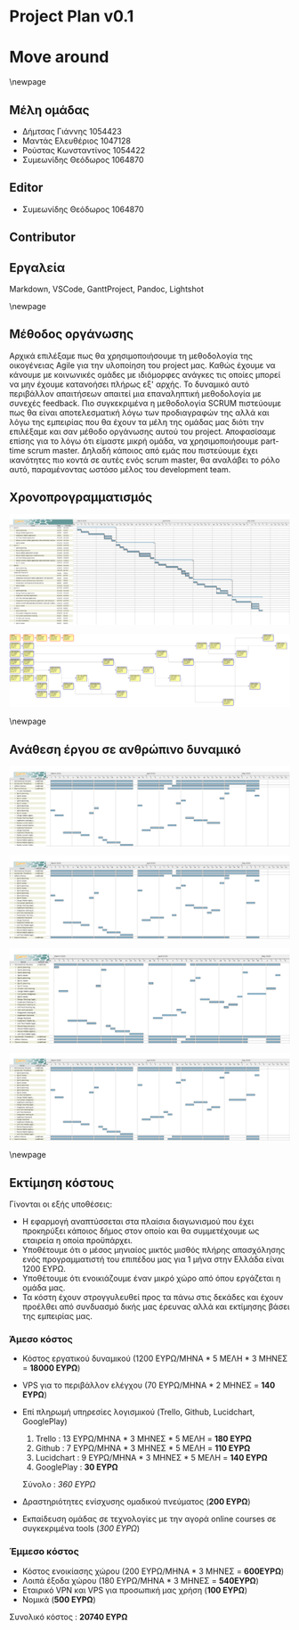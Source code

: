 # Project Plan v0.1
# Move around

\newpage

## Μέλη ομάδας
* Δήμτσας Γιάννης 1054423
* Μαντάς Ελευθέριος 1047128
* Ρούστας Κωνσταντίνος 1054422
* Συμεωνίδης Θεόδωρος 1064870

## Editor
* Συμεωνίδης Θεόδωρος 1064870

## Contributor

## Εργαλεία
Markdown, VSCode, GanttProject, Pandoc, Lightshot

\newpage

## Μέθοδος οργάνωσης
Αρχικά επιλέξαμε πως θα χρησιμοποιήσουμε τη μεθοδολογία της οικογένειας Agile για την υλοποίηση του project μας. Καθώς έχουμε να κάνουμε με κοινωνικές ομάδες με ιδιόμορφες ανάγκες τις οποίες μπορεί να μην έχουμε κατανοήσει πλήρως εξ' αρχής. Το δυναμικό αυτό περιβάλλον απαιτήσεων απαιτεί μια επαναληπτική μεθοδολογία με συνεχές feedback. Πιο συγκεκριμένα η μεθοδολογία SCRUM πιστεύουμε πως θα είναι αποτελεσματική λόγω των προδιαγραφών της αλλά και λόγω της εμπειρίας που θα έχουν τα μέλη της ομάδας μας διότι την επιλέξαμε και σαν μέθοδο οργάνωσης αυτού του project.
Αποφασίσαμε επίσης για το λόγω ότι είμαστε μικρή ομάδα, να χρησιμοποιήσουμε part-time scrum master. Δηλαδή κάποιος από εμάς που πιστεύουμε έχει ικανότητες πιο κοντά σε αυτές ενός scrum master, θα αναλάβει το ρόλο αυτό, παραμένοντας ωστόσο μέλος του development team.

## Χρονοπρογραμματισμός

![Gantt chart](images/Project-plan-Gantt-chart.png)

![Pert chart](images/Project-plan-Pert-chart.png)

\newpage

## Ανάθεση έργου σε ανθρώπινο δυναμικό
![Δήμτσας Γιάννης](images/Project-plan-user-4.png)

![Μαντάς Ελευθέριος](images/Project-plan-user-3.png)

![Ρούστας Κωνσταντίνος](images/Project-plan-user-1.png)

![Συμεωνίδης Θεόδωρος](images/Project-plan-user-2.png)

\newpage

## Εκτίμηση κόστους
Γίνονται οι εξής υποθέσεις:
* Η εφαρμογή αναπτύσσεται στα πλαίσια διαγωνισμού που έχει προκηρύξει κάποιος δήμος στον οποίο και θα συμμετέχουμε ως εταιρεία η οποία προϋπάρχει.
* Υποθέτουμε ότι ο μέσος μηνιαίος μικτός μισθός πλήρης απασχόλησης ενός προγραμματιστή του επιπέδου μας για 1 μήνα στην Ελλάδα είναι 1200 ΕΥΡΩ.
* Υποθέτουμε ότι ενοικιάζουμε έναν μικρό χώρο από όπου εργάζεται η ομάδα μας.
* Τα κόστη έχουν στρογγυλευθεί προς τα πάνω στις δεκάδες και έχουν προέλθει από συνδυασμό δικής μας έρευνας αλλά και εκτίμησης βάσει της εμπειρίας μας.

### Άμεσο κόστος
* Κόστος εργατικού δυναμικού (1200 ΕΥΡΩ/ΜΗΝΑ * 5 ΜΕΛΗ * 3 ΜΗΝΕΣ = **18000 ΕΥΡΩ**)
* VPS για το περιβάλλον ελέγχου (70 ΕΥΡΩ/ΜΗΝΑ * 2 ΜΗΝΕΣ = **140 ΕΥΡΩ**)
* Επί πληρωμή υπηρεσίες λογισμικού (Trello, Github, Lucidchart, GooglePlay)
    1. Trello : 13 ΕΥΡΩ/ΜΗΝΑ * 3 ΜΗΝΕΣ * 5 ΜΕΛΗ = **180 ΕΥΡΩ**
    2. Github : 7 ΕΥΡΩ/ΜΗΝΑ * 3 ΜΗΝΕΣ * 5 ΜΕΛΗ = **110 ΕΥΡΩ**
    3. Lucidchart : 9 ΕΥΡΩ/ΜΗΝΑ * 3 ΜΗΝΕΣ * 5 ΜΕΛΗ = **140 ΕΥΡΩ**
    4. GooglePlay : **30 ΕΥΡΩ**

    Σύνολο : *360 ΕΥΡΩ*
* Δραστηριότητες ενίσχυσης ομαδικού πνεύματος (**200 ΕΥΡΩ**)
* Εκπαίδευση ομάδας σε τεχνολογίες με την αγορά online courses σε συγκεκριμένα tools (*300 ΕΥΡΩ*)

### Έμμεσο κόστος
* Κόστος ενοικίασης χώρου (200 ΕΥΡΩ/ΜΗΝΑ * 3 ΜΗΝΕΣ = **600ΕΥΡΩ**)
* Λοιπά έξοδα χώρου (180 ΕΥΡΩ/ΜΗΝΑ * 3 ΜΗΝΕΣ = **540ΕΥΡΩ**)
* Εταιρικό VPN και VPS για προσωπική μας χρήση (**100 ΕΥΡΩ**)
* Νομικά (**500 ΕΥΡΩ**)

Συνολικό κόστος : **20740 ΕΥΡΩ**

